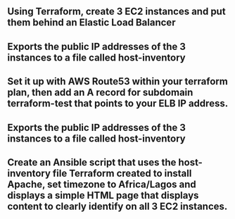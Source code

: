 <h2> Using Terraform, create 3 EC2 instances and put them behind an Elastic Load Balancer</h2>
<h2> Exports the public IP addresses of the 3 instances to a file called host-inventory</h2>
<h2> Set it up with AWS Route53 within your terraform plan, then add an A record for subdomain terraform-test that points to your ELB IP address.</h2>
<h2> Exports the public IP addresses of the 3 instances to a file called host-inventory</h2>
<h2> Create an Ansible script that uses the host-inventory file Terraform created to install Apache, set timezone to Africa/Lagos and displays a simple HTML page that displays content to clearly identify on all 3 EC2 instances.</h2>
